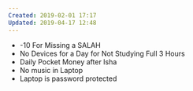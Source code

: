 ```yaml
---
Created: 2019-02-01 17:17
Updated: 2019-04-17 12:48
---
```



- -10 For Missing a SALAH
- No Devices for a Day for Not Studying Full 3 Hours
- Daily Pocket Money after Isha
- No music in Laptop
- Laptop is password protected